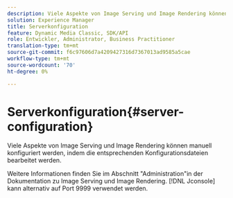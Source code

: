 ```yaml
---
description: Viele Aspekte von Image Serving und Image Rendering können manuell konfiguriert werden, indem die entsprechenden Konfigurationsdateien bearbeitet werden.
solution: Experience Manager
title: Serverkonfiguration
feature: Dynamic Media Classic, SDK/API
role: Entwickler, Administrator, Business Practitioner
translation-type: tm+mt
source-git-commit: f6c97606d7a4209427316d7367013ad9585a5cae
workflow-type: tm+mt
source-wordcount: '70'
ht-degree: 0%

---
```



# Serverkonfiguration{#server-configuration}

Viele Aspekte von Image Serving und Image Rendering können manuell konfiguriert werden, indem die entsprechenden Konfigurationsdateien bearbeitet werden.

Weitere Informationen finden Sie im Abschnitt &quot;Administration&quot;in der Dokumentation zu Image Serving und Image Rendering. [!DNL Jconsole] kann alternativ auf Port 9999 verwendet werden.
